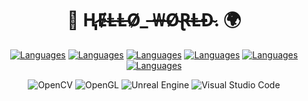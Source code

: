 <div align="center">

# 🤖 Ⱨ̷Ɇ̴Ⱡ̶Ⱡ̵Ø̷_ ̶₩̶Ø̴Ɽ̶Ⱡ̶Đ̴.  🌍

[![Languages](https://skillicons.dev/icons?i=py)](https://skillicons.dev)
[![Languages](https://skillicons.dev/icons?i=cpp)](https://skillicons.dev)
[![Languages](https://skillicons.dev/icons?i=java&theme=light)](https://skillicons.dev)
[![Languages](https://skillicons.dev/icons?i=r)](https://skillicons.dev)
[![Languages](https://skillicons.dev/icons?i=matlab)](https://skillicons.dev)
[![Languages](https://skillicons.dev/icons?i=bash)](https://skillicons.dev)


![OpenCV](https://img.shields.io/badge/OpenCV-199900?logo=OpenCV&logoColor=FFFFFF)
![OpenGL](https://img.shields.io/badge/OpenGL-5586A4?logo=OpenGL&logoColor=FFFFFF)
![Unreal Engine](https://img.shields.io/badge/Unreal%20Engine-%23313131.svg?logo=unrealengine&logoColor=white)
![Visual Studio Code](https://custom-icon-badges.demolab.com/badge/VS_Code-%23313131.svg?logo=vscode&logoColor=white)

</div>
